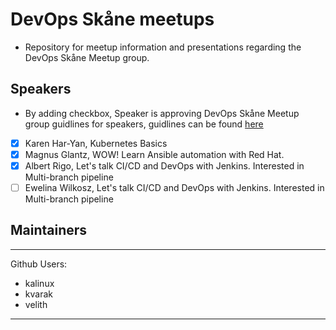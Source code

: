 # DevOps Skåne meetups

* Repository for meetup information and presentations regarding the DevOps Skåne Meetup group.

## Speakers

* By adding checkbox, Speaker is approving DevOps Skåne Meetup group guidlines for speakers, guidlines can be found [here](https://github.com/devopskane/meetups/blob/master/Guidlines.pdf)
- [x] Karen Har-Yan, Kubernetes Basics
- [x] Magnus Glantz, WOW! Learn Ansible automation with Red Hat.
- [x] Albert Rigo, Let's talk CI/CD and DevOps with Jenkins. Interested in Multi-branch pipeline
- [ ] Ewelina Wilkosz, Let's talk CI/CD and DevOps with Jenkins. Interested in Multi-branch pipeline

## Maintainers

---
Github Users:
  - kalinux
  - kvarak
  - velith
---
